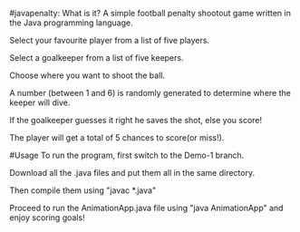 #javapenalty: What is it?
A simple football penalty shootout game written in the Java programming language.

Select your favourite player from a list of five players.

Select a goalkeeper from a list of five keepers.

Choose where you want to shoot the ball.

A number (between 1 and 6) is randomly generated to determine where the keeper will dive.

If the goalkeeper guesses it right he saves the shot, else you score!

The player will get a total of 5 chances to score(or miss!).

#Usage
To run the program, first switch to the Demo-1 branch.

Download all the .java files and put them all in the same directory.

Then compile them using "javac *.java"

Proceed to run the AnimationApp.java file using "java AnimationApp" and enjoy scoring goals!
